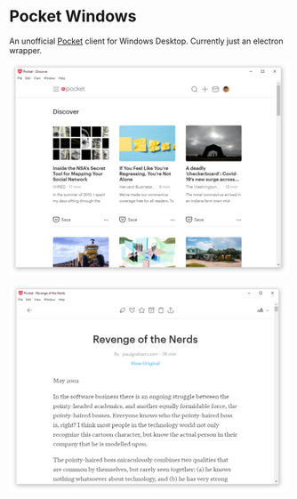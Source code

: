 <link rel="stylesheet" type="text/css" media="all" href="http://markdowncss.github.io/modest/css/modest.css" />

# Pocket Windows

An unofficial [Pocket](https://getpocket.com/) client for Windows Desktop. Currently just an electron wrapper.

![Discover](./docs/discover.png)

![Read](./docs/read.png)



